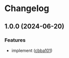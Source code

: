 # Changelog

## 1.0.0 (2024-06-20)


### Features

* implement ([cbba101](https://github.com/soc221b/ngx-exhaustive-check/commit/cbba10114c71a7c66160bdbc159f899f61eef9e4))

